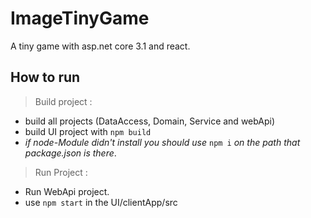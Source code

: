 # ImageTinyGame
A tiny game with asp.net core 3.1 and react.

## How to run 

> Build project :
- build all projects (DataAccess, Domain, Service and webApi)
- build UI project with `npm build` 
- *if node-Module didn't install you should use* `npm i` *on the path that package.json is there*.

> Run Project :
- Run WebApi project.
- use `npm start` in the UI/clientApp/src
